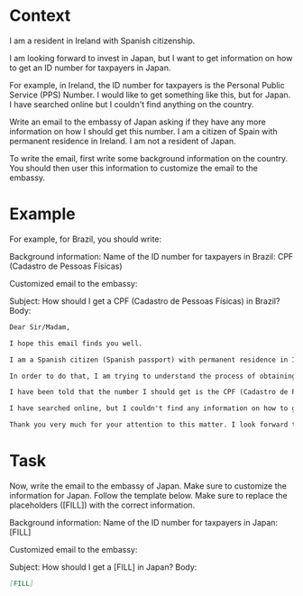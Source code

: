 # Context
I am a resident in Ireland with Spanish citizenship.

I am looking forward to invest in Japan, but I want to get information on how to get an ID number for taxpayers in Japan.

For example, in Ireland, the ID number for taxpayers is the Personal Public Service (PPS) Number. I would like to get something like this, but for Japan. I have searched online but I couldn't find anything on the country.

Write an email to the embassy of Japan asking if they have any more information on how I should get this number. I am a citizen of Spain with permanent residence in Ireland. I am not a resident of Japan.

To write the email, first write some background information on the country. You should then user this information to customize the email to the embassy.

# Example
For example, for Brazil, you should write:

Background information:
Name of the ID number for taxpayers in Brazil: CPF (Cadastro de Pessoas Físicas)

Customized email to the embassy:

Subject: How should I get a CPF (Cadastro de Pessoas Físicas) in Brazil?
Body:
```md
Dear Sir/Madam,

I hope this email finds you well.

I am a Spanish citizen (Spanish passport) with permanent residence in Ireland. I am looking forward to investing in Brazil, as a foreign investor (no residence in Brazil).

In order to do that, I am trying to understand the process of obtaining the number that identifies taxpayers in Brazil, to be able to declare the relevant information to the tax authorities.

I have been told that the number I should get is the CPF (Cadastro de Pessoas Físicas). Feel free to correct me if I am wrong.

I have searched online, but I couldn't find any information on how to get a CPF from abroad. This is why I am reaching out to you for guidance. If you could provide me with information on the process or direct me to the relevant authorities, I would greatly appreciate it.

Thank you very much for your attention to this matter. I look forward to your response and any help you can provide.
```

# Task
Now, write the email to the embassy of Japan. Make sure to customize the information for Japan. Follow the template below. Make sure to replace the placeholders ([FILL]) with the correct information.

Background information:
Name of the ID number for taxpayers in Japan: [FILL]

Customized email to the embassy:

Subject: How should I get a [FILL] in Japan?
Body:
```md
[FILL]
```
